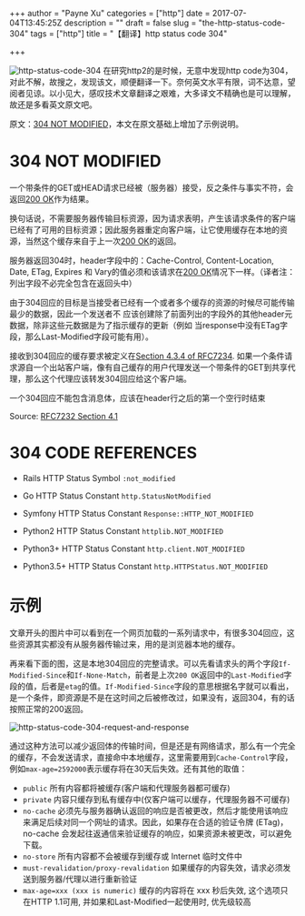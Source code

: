 +++
author = "Payne Xu"
categories = ["http"]
date = 2017-07-04T13:45:25Z
description = ""
draft = false
slug = "the-http-status-code-304"
tags = ["http"]
title = "【翻译】http status code 304"

+++




![http-status-code-304](https://o364p1r5a.qnssl.com/blog/http-status-code-304.png)
在研究http2的是时候，无意中发现http code为304，对此不解，故搜之，发现该文，顺便翻译一下。奈何英文水平有限，词不达意，望阅者见谅。以小见大，感叹技术文章翻译之艰难，大多译文不精确也是可以理解，故还是多看英文原文吧。

原文：[304 NOT MODIFIED](https://httpstatuses.com/304)，本文在原文基础上增加了示例说明。


<!--more  -->

# 304 NOT MODIFIED
一个带条件的GET或HEAD请求已经被（服务器）接受，反之条件与事实不符，会返回[200 OK](https://httpstatuses.com/200)作为结果。

换句话说，不需要服务器传输目标资源，因为请求表明，产生该请求条件的客户端已经有了可用的目标资源；因此服务器重定向客户端，让它使用缓存在本地的资源，当然这个缓存来自于上一次[200 OK](https://httpstatuses.com/200)的返回。

服务器返回304时，header字段中的：Cache-Control, Content-Location, Date, ETag, Expires 和 Vary的值必须和该请求在[200 OK](https://httpstatuses.com/200)情况下一样。（译者注：列出字段不必完全包含在返回头中）

由于304回应的目标是当接受者已经有一个或者多个缓存的资源的时候尽可能传输最少的数据，因此一个发送者不
应该创建除了前面列出的字段外的其他header元数据，除非这些元数据是为了指示缓存的更新（例如 当response中没有ETag字段，那么Last-Modified字段可能有用）。

接收到304回应的缓存要求被定义在[Section 4.3.4 of RFC7234](http://tools.ietf.org/html/rfc7234#section-4.3.4). 如果一个条件请求源自一个出站客户端，像有自己缓存的用户代理发送一个带条件的GET到共享代理，那么这个代理应该转发304回应给这个客户端。

一个304回应不能包含消息体，应该在header行之后的第一个空行时结束


Source: [RFC7232 Section 4.1](http://tools.ietf.org/html/rfc7232#section-4.1)

# 304 CODE REFERENCES

* Rails HTTP Status Symbol `:not_modified`

* Go HTTP Status Constant `http.StatusNotModified`

* Symfony HTTP Status Constant `Response::HTTP_NOT_MODIFIED`

* Python2 HTTP Status Constant `httplib.NOT_MODIFIED`

* Python3+ HTTP Status Constant `http.client.NOT_MODIFIED`

* Python3.5+ HTTP Status Constant `http.HTTPStatus.NOT_MODIFIED`

# 示例
文章开头的图片中可以看到在一个网页加载的一系列请求中，有很多304回应，这些资源其实都没有从服务器传输过来，用的是浏览器本地的缓存。

再来看下面的图，这是本地304回应的完整请求。可以先看请求头的两个字段`If-Modified-Since`和`If-None-Match`，前者是上次`200 OK`返回中的`Last-Modified`字段的值，后者是`etag`的值。`If-Modified-Since`字段的意思根据名字就可以看出，是一个条件，即资源是不是在这时间之后被修改过，如果没有，返回304，有的话按照正常的200返回。

![http-status-code-304-request-and-response](https://o364p1r5a.qnssl.com/blog/http-status-code-304-request-and-response.png)

通过这种方法可以减少返回体的传输时间，但是还是有网络请求，那么有一个完全的缓存，不会发送请求，直接命中本地缓存，这里需要用到`Cache-Control`字段，例如`max-age=2592000`表示缓存将在30天后失效。还有其他的取值：

* `public`  所有内容都将被缓存(客户端和代理服务器都可缓存)
* `private`  内容只缓存到私有缓存中(仅客户端可以缓存，代理服务器不可缓存)
* `no-cache`  必须先与服务器确认返回的响应是否被更改，然后才能使用该响应来满足后续对同一个网址的请求。因此，如果存在合适的验证令牌 (ETag)，no-cache 会发起往返通信来验证缓存的响应，如果资源未被更改，可以避免下载。
* `no-store`  所有内容都不会被缓存到缓存或 Internet 临时文件中
* `must-revalidation/proxy-revalidation`  如果缓存的内容失效，请求必须发送到服务器/代理以进行重新验证
* `max-age=xxx (xxx is numeric)`  缓存的内容将在 xxx 秒后失效, 这个选项只在HTTP 1.1可用, 并如果和Last-Modified一起使用时, 优先级较高
